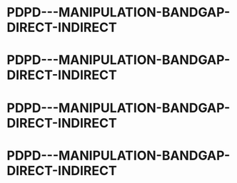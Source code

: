 # PDPD---MANIPULATION-BANDGAP-DIRECT-INDIRECT
# PDPD---MANIPULATION-BANDGAP-DIRECT-INDIRECT
# PDPD---MANIPULATION-BANDGAP-DIRECT-INDIRECT
# PDPD---MANIPULATION-BANDGAP-DIRECT-INDIRECT

